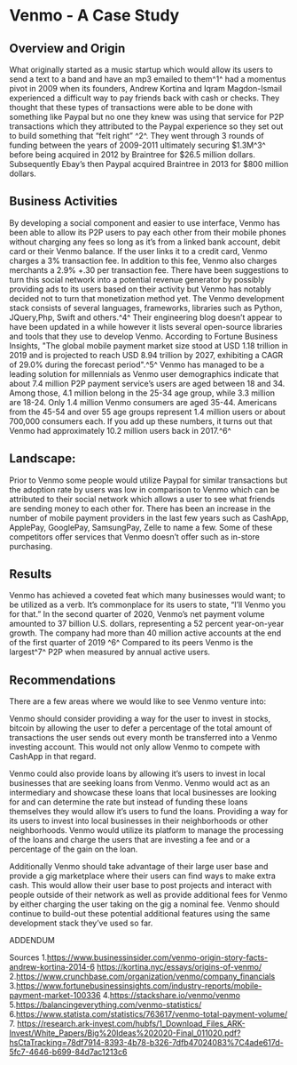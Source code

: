 # Venmo - A Case Study

## Overview and Origin

What originally started as a music startup which would allow its users to send a text to a band and have an mp3 emailed to them^1^ had a momentus pivot in 2009 when its  founders, Andrew Kortina and Iqram Magdon-Ismail experienced a difficult way to pay friends back with cash or checks. They thought that these types of transactions were able to be done with something like Paypal but no one they knew was using that service for P2P transactions which they attributed to the Paypal experience so they set out to build something that “felt right” ^2^.
They went through 3 rounds of funding between the years of 2009-2011 ultimately securing $1.3M^3^ before being acquired in 2012 by Braintree for $26.5 million dollars. Subsequently Ebay’s then Paypal acquired Braintree in 2013 for $800 million dollars.


## Business Activities
By developing a social component and easier to use interface, Venmo has been able to allow its P2P users to pay each other from their mobile phones without charging any fees so long as it’s from a linked bank account, debit card or their Venmo balance. If the user links it to a credit card, Venmo charges a 3% transaction fee. In addition to this fee, Venmo also charges merchants a 2.9% +.30 per transaction fee.  There have been suggestions to turn this social network into a potential revenue generator by possibly providing ads to its users based on their activity but Venmo has notably decided not to turn that monetization method yet. The Venmo development stack consists of several languages, frameworks, libraries such as Python, JQuery,Php, Swift and others.^4^ Their engineering blog doesn’t appear to have been updated in a while however it lists several open-source libraries and tools that they use to develop Venmo.
According to Fortune Business Insights, "The global mobile payment market size stood at USD 1.18 trillion in 2019 and is projected to reach USD 8.94 trillion by 2027, exhibiting a CAGR of 29.0% during the forecast period".^5^ Venmo has managed to be a leading solution for millennials as Venmo user demographics indicate that about 7.4 million P2P payment service’s users are aged between 18 and 34. Among those, 4.1 million belong in the 25-34 age group, while 3.3 million are 18-24. Only 1.4 million Venmo consumers are aged 35-44. Americans from the 45-54 and over 55 age groups represent 1.4 million users or about 700,000 consumers each. If you add up these numbers, it turns out that Venmo had approximately 10.2 million users back in 2017.^6^


## Landscape:
Prior to Venmo some people would utilize Paypal for similar transactions but the adoption rate by users was low in comparison to Venmo which can be attributed to their social network which allows a user to see what friends are sending money to each other for. There has been an increase in the number of mobile payment providers in the last few years such as CashApp, ApplePay, GooglePay, SamsungPay, Zelle to name a few.  Some of these competitors offer services that Venmo doesn’t offer such as in-store purchasing.


## Results

Venmo has achieved a coveted feat which many businesses would want; to be utilized as a verb. It’s commonplace for its users to state, “I’ll Venmo you for that.”  In the second quarter of 2020, Venmo’s net payment volume amounted to 37 billion U.S. dollars, representing a 52 percent year-on-year growth. The company had more than 40 million active accounts at the end of the first quarter of 2019 ^6^ Compared to its peers Venmo is the largest^7^ P2P when measured by annual active users. 


## Recommendations

There are a few areas where we would like to see Venmo venture into:

Venmo should consider providing a way for the user to invest in stocks, bitcoin  by allowing the user to defer a percentage of the total amount of transactions the user sends out every month be transferred into a Venmo investing account.  This would not only allow Venmo to compete with CashApp in that regard.

Venmo could also provide loans by allowing it’s users to invest in local businesses that are seeking loans from Venmo. Venmo would act as an intermediary and showcase these loans that local businesses are looking for and can determine the rate but instead of funding these loans themselves they would allow it’s users to fund the loans. Providing a way for its users to invest into local businesses in their neighborhoods or other neighborhoods. Venmo would utilize its platform to manage the processing of the loans and charge the users that are investing a fee and or a percentage of the gain on the loan.

Additionally Venmo should take advantage of their large user base and provide a gig marketplace where their users can find ways to make extra cash. This would allow their user base to post projects and interact with people outside of their network as well as provide additional fees for Venmo by either charging the user taking on the gig a nominal fee. Venmo should continue to build-out these potential additional features using the same development stack they’ve used so far. 


ADDENDUM

Sources
1.https://www.businessinsider.com/venmo-origin-story-facts-andrew-kortina-2014-6
https://kortina.nyc/essays/origins-of-venmo/
2.https://www.crunchbase.com/organization/venmo/company_financials
3.https://www.fortunebusinessinsights.com/industry-reports/mobile-payment-market-100336
4.https://stackshare.io/venmo/venmo
5.https://balancingeverything.com/venmo-statistics/
6.https://www.statista.com/statistics/763617/venmo-total-payment-volume/
7. https://research.ark-invest.com/hubfs/1_Download_Files_ARK-Invest/White_Papers/Big%20Ideas%202020-Final_011020.pdf?hsCtaTracking=78df7914-8393-4b78-b326-7dfb47024083%7C4ade617d-5fc7-4646-b699-84d7ac1213c6